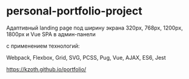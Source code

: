 # personal-portfolio-project

Адаптивный landing page под ширину экрана 320px, 768px, 1200px, 1800px и Vue SPA в админ-панели

с применением технологий:

Webpack, Flexbox, Grid, SVG, PCSS, Pug, Vue, AJAX, ES6, Jest

https://kzoth.github.io/portfolio/